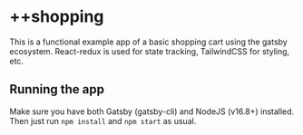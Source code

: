 # ++shopping

This is a functional example app of a basic shopping cart using the gatsby ecosystem. React-redux is used for state tracking, TailwindCSS for styling, etc.

## Running the app
Make sure you have both Gatsby (gatsby-cli) and NodeJS (v16.8+) installed. Then just run `npm install` and `npm start` as usual.
